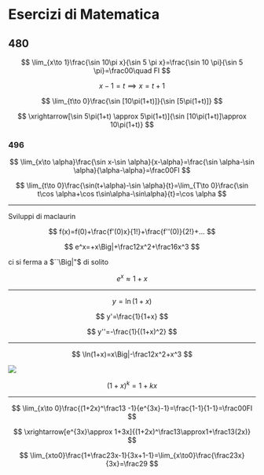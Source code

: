 # Esercizi di Matematica

## 480

$$
\lim_{x\to 1}\frac{\sin 10\pi x}{\sin 5 \pi x}=\frac{\sin 10 \pi}{\sin 5 \pi}=\frac00\quad FI
$$

$$
x-1=t\implies x=t+1
$$


$$
\lim_{t\to 0}\frac{\sin [10\pi(1+t)]}{\sin [5\pi(1+t)]}
$$

$$
\xrightarrow[\sin 5\pi(1+t) \approx 5\pi(1+t)]{\sin [10\pi(1+t)]\approx 10\pi(1+t)}
$$


### 496


$$
\lim_{x\to \alpha}\frac{\sin x-\sin \alpha}{x-\alpha}=\frac{\sin \alpha-\sin \alpha}{\alpha-\alpha}=\frac00FI
$$

$$
\lim_{t\to 0}\frac{\sin(t+\alpha)-\sin \alpha}{t}=\lim_{T\to 0}\frac{\sin t\cos \alpha+\cos t\sin\alpha-\sin\alpha}{t}=\cos \alpha
$$

----
Sviluppi di maclaurin


$$
f(x)=f(0)+\frac{f'(0)x}{1!}+\frac{f''(0)}{2!}+...
$$


$$
e^x=+x\Big|+\frac12x^2+\frac16x^3
$$

ci si ferma a $``\Big|"$ di solito


$$
e^x\approx 1+x
$$

---
$$
y=\ln(1+x)
$$

$$
y'=\frac{1}{1+x}
$$

$$
y''=-\frac{1}{(1+x)^2}
$$

---




$$
\ln(1+x)=x\Big|-\frac12x^2+x^3
$$

![](https://i.imgur.com/PEiv4Rx.png)


$$
(1+x)^k=1+kx
$$


---



$$
\lim_{x\to 0}\frac{(1+2x)^\frac13 -1}{e^{3x}-1}=\frac{1-1}{1-1}=\frac00FI
$$

$$
\xrightarrow[e^{3x}\approx 1+3x]{(1+2x)^\frac13\approx1+\frac13(2x)}
$$


$$
\lim_{xto0}\frac{1+\frac23x-1}{3x+1-1}=\lim_{x\to0}\frac{\frac23x}{3x}=\frac29
$$
<!--stackedit_data:
eyJoaXN0b3J5IjpbLTEzNzA0NzkzNjYsMTU4NjkwNDAxNCwtMj
EyMDQ1NzgyMyw5MTE0ODAxODVdfQ==
-->
